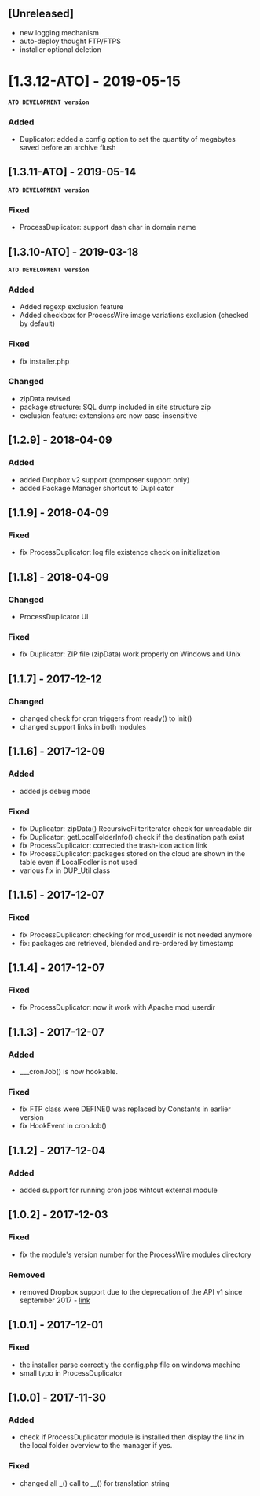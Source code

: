 ## [Unreleased]
- new logging mechanism
- auto-deploy thought FTP/FTPS
- installer optional deletion

# [1.3.12-ATO] - 2019-05-15 
**`ATO DEVELOPMENT version`**
### Added
- Duplicator: added a config option to set the quantity of megabytes saved before an archive flush

## [1.3.11-ATO] - 2019-05-14 
**`ATO DEVELOPMENT version`**
### Fixed
- ProcessDuplicator: support dash char in domain name

## [1.3.10-ATO] - 2019-03-18 
**`ATO DEVELOPMENT version`**
### Added
- Added regexp exclusion feature
- Added checkbox for ProcessWire image variations exclusion (checked by default)

### Fixed
- fix installer.php  

### Changed
- zipData revised
- package structure: SQL dump included in site structure zip
- exclusion feature: extensions are now case-insensitive

## [1.2.9] - 2018-04-09
### Added
- added Dropbox v2 support (composer support only)
- added Package Manager shortcut to Duplicator

## [1.1.9] - 2018-04-09
### Fixed
- fix ProcessDuplicator: log file existence check on initialization

## [1.1.8] - 2018-04-09
### Changed
- ProcessDuplicator UI

### Fixed
- fix Duplicator: ZIP file (zipData) work properly on Windows and Unix

## [1.1.7] - 2017-12-12
### Changed
- changed check for cron triggers from ready() to init()
- changed support links in both modules

## [1.1.6] - 2017-12-09
### Added
- added js debug mode

### Fixed
- fix Duplicator: zipData() RecursiveFilterIterator check for unreadable dir
- fix Duplicator: getLocalFolderInfo() check if the destination path exist
- fix ProcessDuplicator: corrected the trash-icon action link
- fix ProcessDuplicator: packages stored on the cloud are shown in the table even if LocalFodler is not used
- various fix in DUP_Util class


## [1.1.5] - 2017-12-07
### Fixed
- fix ProcessDuplicator: checking for mod_userdir is not needed anymore
- fix: packages are retrieved, blended and re-ordered by timestamp

## [1.1.4] - 2017-12-07
### Fixed
- fix ProcessDuplicator: now it work with Apache mod_userdir

## [1.1.3] - 2017-12-07
### Added
- ___cronJob() is now hookable.
### Fixed
- fix FTP class were DEFINE() was replaced by Constants in earlier version
- fix HookEvent in cronJob()


## [1.1.2] - 2017-12-04
### Added
- added support for running cron jobs wihtout external module

## [1.0.2] - 2017-12-03
### Fixed
- fix the module's version number for the ProcessWire modules directory
### Removed
- removed Dropbox support due to the deprecation of the API v1 since september 2017 - [link](https://blogs.dropbox.com/developers/2017/06/updated-api-v1-deprecation-timeline/)

## [1.0.1] - 2017-12-01
### Fixed
- the installer parse correctly the config.php file on windows machine
- small typo in ProcessDuplicator


## [1.0.0] - 2017-11-30
### Added
- check if ProcessDuplicator module is installed then display the link in the local folder overview to the manager if yes.

### Fixed
- changed all _() call to __() for translation string


